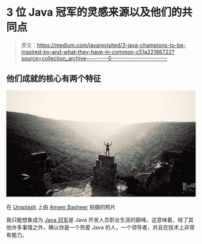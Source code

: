 # 3 位 Java 冠军的灵感来源以及他们的共同点

> 原文：<https://medium.com/javarevisited/3-java-champions-to-be-inspired-by-and-what-they-have-in-common-c51a22186722?source=collection_archive---------0----------------------->

## 他们成就的核心有两个特征

![](img/51ffa8f533c0524270a76200f828d0be.png)

在 [Unsplash](https://unsplash.com?utm_source=medium&utm_medium=referral) 上由 [Ameer Basheer](https://unsplash.com/@24ameer?utm_source=medium&utm_medium=referral) 拍摄的照片

我只能想象成为 [Java 冠军](https://developer.oracle.com/javachampions/)是 Java 开发人员职业生涯的巅峰。这意味着，除了其他许多事情之外，确认你是一个热爱 Java 的人，一个领导者，并且在技术上非常有能力。